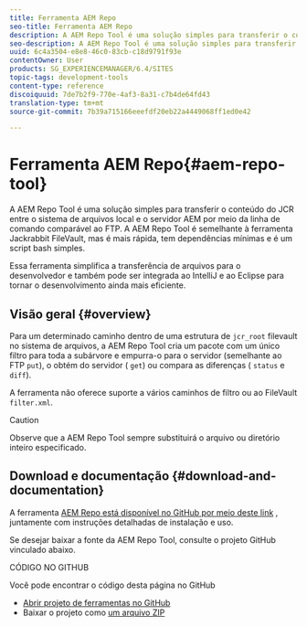 ```yaml
---
title: Ferramenta AEM Repo
seo-title: Ferramenta AEM Repo
description: A AEM Repo Tool é uma solução simples para transferir o conteúdo do JCR entre o sistema de arquivos local e o servidor AEM por meio da linha de comando comparável ao FTP. A ferramenta AEM Repo é semelhante à ferramenta Jackrabbit FileVault, mas é mais rápida, tem dependências mínimas e é um script bash simples.
seo-description: A AEM Repo Tool é uma solução simples para transferir o conteúdo do JCR entre o sistema de arquivos local e o servidor AEM por meio da linha de comando comparável ao FTP. A ferramenta AEM Repo é semelhante à ferramenta Jackrabbit FileVault, mas é mais rápida, tem dependências mínimas e é um script bash simples.
uuid: 6c4a3504-e8e8-46c0-83cb-c18d9791f93e
contentOwner: User
products: SG_EXPERIENCEMANAGER/6.4/SITES
topic-tags: development-tools
content-type: reference
discoiquuid: 7de7b2f9-770e-4af3-8a31-c7b4de64fd43
translation-type: tm+mt
source-git-commit: 7b39a715166eeefdf20eb22a4449068ff1ed0e42

---
```



# Ferramenta AEM Repo{#aem-repo-tool}

A AEM Repo Tool é uma solução simples para transferir o conteúdo do JCR entre o sistema de arquivos local e o servidor AEM por meio da linha de comando comparável ao FTP. A AEM Repo Tool é semelhante à ferramenta [](/help/sites-developing/ht-vlttool.md)Jackrabbit FileVault, mas é mais rápida, tem dependências mínimas e é um script bash simples.

Essa ferramenta simplifica a transferência de arquivos para o desenvolvedor e também pode ser integrada ao IntelliJ e ao Eclipse para tornar o desenvolvimento ainda mais eficiente.

## Visão geral {#overview}

Para um determinado caminho dentro de uma estrutura de `jcr_root` filevault no sistema de arquivos, a AEM Repo Tool cria um pacote com um único filtro para toda a subárvore e empurra-o para o servidor (semelhante ao FTP `put`), o obtém do servidor ( `get`) ou compara as diferenças ( `status` e `diff`).

A ferramenta não oferece suporte a vários caminhos de filtro ou ao FileVault `filter.xml`.

>[!CAUTION]
>
>Observe que a AEM Repo Tool sempre substituirá o arquivo ou diretório inteiro especificado.

## Download e documentação {#download-and-documentation}

A ferramenta [AEM Repo está disponível no GitHub por meio deste link](https://github.com/Adobe-Marketing-Cloud/tools/tree/master/repo) , juntamente com instruções detalhadas de instalação e uso.

Se desejar baixar a fonte da AEM Repo Tool, consulte o projeto GitHub vinculado abaixo.

CÓDIGO NO GITHUB

Você pode encontrar o código desta página no GitHub

* [Abrir projeto de ferramentas no GitHub](https://github.com/Adobe-Marketing-Cloud/tools)
* Baixar o projeto como [um arquivo ZIP](https://github.com/Adobe-Marketing-Cloud/tools/archive/master.zip)

